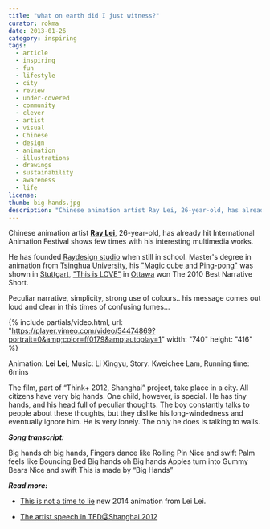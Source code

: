 ```yaml
---
title: "what on earth did I just witness?"
curator: rokma
date: 2013-01-26
category: inspiring
tags:
  - article
  - inspiring
  - fun
  - lifestyle
  - city
  - review
  - under-covered
  - community
  - clever
  - artist
  - visual
  - Chinese
  - design
  - animation
  - illustrations
  - drawings
  - sustainability
  - awareness
  - life
license:
thumb: big-hands.jpg
description: "Chinese animation artist Ray Lei, 26-year-old, has already hit International Animation Festival shows few times with his interesting multimedia works."
---
```

Chinese animation artist <a href="http://vimeo.com/user1260672" title="He's on Vimeo with 16 videos">**Ray Lei**</a>, 26-year-old, has already hit International Animation Festival shows few times with his interesting multimedia works.

He has founded <a href="http://www.raydesign.cn/" title="see!"  >Raydesign studio</a> when still in school. Master's degree in animation from <a href="http://en.wikipedia.org/wiki/Tsinghua_University" title="what?"  >Tsinghua University</a>, his <a href="http://vimeo.com/4258163" title="check it out on vimeo!"  >"Magic cube and Ping-pong"</a> was shown in <a href="http://www.itfs.de/en/" title="Ya wunderbar!"  >Stuttgart</a>, <a href="http://vimeo.com/12492973" title="watch it!"  >"This is LOVE"</a> in <a href="http://www.animationfestival.ca/" title="YOU CAN&rsquo;T UNSEE THIS STUFF"  >Ottawa</a> won The 2010 Best Narrative Short.

Peculiar narrative, simplicity, strong use of colours.. his message comes out loud and clear in this times of confusing fumes...

{% include partials/video.html, url: "https://player.vimeo.com/video/54474869?portrait=0&amp;color=ff0179&amp;autoplay=1" width: "740" height: "416" %}

Animation: **Lei Lei**, Music: Li Xingyu, Story: Kweichee Lam, Running time: 6mins


The film, part of &ldquo;Think+ 2012, Shanghai&rdquo; project, take place in a city. All citizens have very big hands. One child, however, is special. He has tiny hands, and his head full of peculiar thoughts. The boy constantly talks to people about these thoughts, but they dislike his long-windedness and eventually ignore him. He is very lonely. The only he does is talking to walls.


_**Song transcript:**_

Big hands oh big hands,
Fingers dance like Rolling Pin
Nice and swift
Palm feels like Bouncing Bed
Big hands oh Big hands
Apples turn into Gummy Bears
Nice and swift
This is made by &ldquo;Big Hands&rdquo;

_**Read more:**_

- <a href="https://vimeo.com/93575669">This is not a time to lie</a> new 2014 animation from Lei Lei.

- <a href="https://vimeo.com/62831069">The artist  speech in TED@Shanghai 2012</a>
